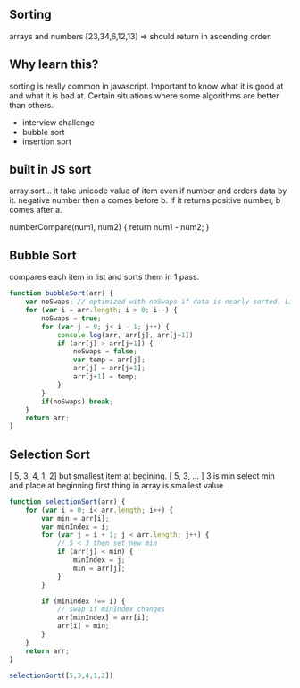 ## Sorting
arrays and numbers
[23,34,6,12,13] => should return in ascending order.

## Why learn this?
sorting is really common in javascript. Important to know what it is good at and what it is bad at.
Certain situations where some algorithms are better than others.
- interview challenge
- bubble sort
- insertion sort

## built in JS sort
array.sort... 
it take unicode value of item even if number and orders data by it.
negative number then a comes before b. If it returns positive number, b comes after a.

numberCompare(num1, num2) {
  return num1 - num2;
}

## Bubble Sort
compares each item in list and sorts them in 1 pass.

```js
function bubbleSort(arr) {
    var noSwaps; // optimized with noSwaps if data is nearly sorted. Linear time o of n.
    for (var i = arr.length; i > 0; i--) {
        noSwaps = true;        
        for (var j = 0; j< i - 1; j++) {
            console.log(arr, arr[j], arr[j+1])
            if (arr[j] > arr[j+1]) {
                noSwaps = false;
                var temp = arr[j];
                arr[j] = arr[j+1];
                arr[j+1] = temp;
            }
        }
        if(noSwaps) break;
    }
    return arr;
}
```

## Selection Sort

[ 5, 3, 4, 1, 2]
but smallest item at begining.
[ 5, 3, ...  ] 3 is min
select min and place at beginning
first thing in array is smallest value

```js
function selectionSort(arr) {
    for (var i = 0; i< arr.length; i++) {
        var min = arr[i];
        var minIndex = i;
        for (var j = i + 1; j < arr.length; j++) {
            // 5 < 3 then set new min
            if (arr[j] < min) {
                minIndex = j;
                min = arr[j];
            }
        }

        if (minIndex !== i) {
            // swap if minIndex changes
            arr[minIndex] = arr[i];
            arr[i] = min;
        }
    }
    return arr;
}

selectionSort([5,3,4,1,2])
```
